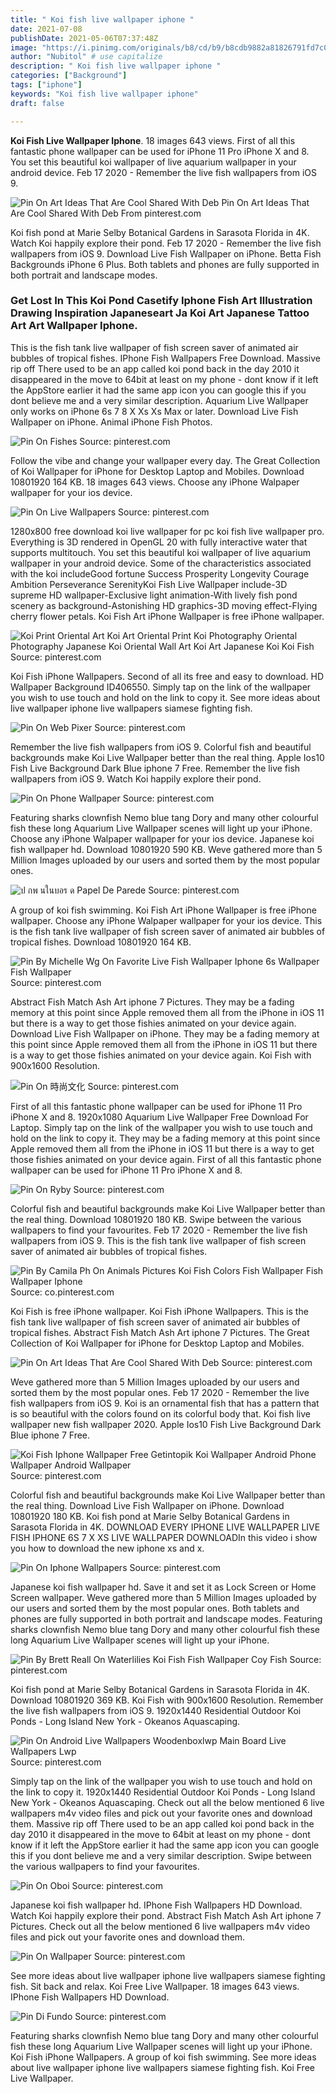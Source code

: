 ```yaml
---
title: " Koi fish live wallpaper iphone "
date: 2021-07-08
publishDate: 2021-05-06T07:37:48Z
image: "https://i.pinimg.com/originals/b8/cd/b9/b8cdb9882a81826791fd7c0ab79731ba.jpg"
author: "Nubitol" # use capitalize
description: " Koi fish live wallpaper iphone "
categories: ["Background"]
tags: ["iphone"]
keywords: "Koi fish live wallpaper iphone"
draft: false

---
```



**Koi Fish Live Wallpaper Iphone**. 18 images 643 views. First of all this fantastic phone wallpaper can be used for iPhone 11 Pro iPhone X and 8. You set this beautiful koi wallpaper of live aquarium wallpaper in your android device. Feb 17 2020 - Remember the live fish wallpapers from iOS 9.

![Pin On Art Ideas That Are Cool Shared With Deb](https://i.pinimg.com/236x/55/53/0e/55530e40ae61aaff39cb8b375b5b4bbc--koi-fish-pond-top-apps.jpg "Pin On Art Ideas That Are Cool Shared With Deb")
Pin On Art Ideas That Are Cool Shared With Deb From pinterest.com


Koi fish pond at Marie Selby Botanical Gardens in Sarasota Florida in 4K. Watch Koi happily explore their pond. Feb 17 2020 - Remember the live fish wallpapers from iOS 9. Download Live Fish Wallpaper on iPhone. Betta Fish Backgrounds iPhone 6 Plus. Both tablets and phones are fully supported in both portrait and landscape modes.

### Get Lost In This Koi Pond Casetify Iphone Fish Art Illustration Drawing Inspiration Japaneseart Ja Koi Art Japanese Tattoo Art Art Wallpaper Iphone.

This is the fish tank live wallpaper of fish screen saver of animated air bubbles of tropical fishes. IPhone Fish Wallpapers Free Download. Massive rip off There used to be an app called koi pond back in the day 2010 it disappeared in the move to 64bit at least on my phone - dont know if it left the AppStore earlier it had the same app icon you can google this if you dont believe me and a very similar description. Aquarium Live Wallpaper only works on iPhone 6s 7 8 X Xs Xs Max or later. Download Live Fish Wallpaper on iPhone. Animal iPhone Fish Photos.


![Pin On Fishes](https://i.pinimg.com/originals/37/35/e3/3735e348137c855bdc152da985962c29.gif "Pin On Fishes")
Source: pinterest.com

Follow the vibe and change your wallpaper every day. The Great Collection of Koi Wallpaper for iPhone for Desktop Laptop and Mobiles. Download 10801920 164 KB. 18 images 643 views. Choose any iPhone Walpaper wallpaper for your ios device.

![Pin On Live Wallpapers](https://i.pinimg.com/564x/9e/b8/49/9eb8490ded8997eb8c748bbb9ce6724c.jpg "Pin On Live Wallpapers")
Source: pinterest.com

1280x800 free download koi live wallpaper for pc koi fish live wallpaper pro. Everything is 3D rendered in OpenGL 20 with fully interactive water that supports multitouch. You set this beautiful koi wallpaper of live aquarium wallpaper in your android device. Some of the characteristics associated with the koi includeGood fortune Success Prosperity Longevity Courage Ambition Perseverance SerenityKoi Fish Live Wallpaper include-3D supreme HD wallpaper-Exclusive light animation-With lively fish pond scenery as background-Astonishing HD graphics-3D moving effect-Flying cherry flower petals. Koi Fish Art iPhone Wallpaper is free iPhone wallpaper.

![Koi Print Oriental Art Koi Art Oriental Print Koi Photography Oriental Photography Japanese Koi Oriental Wall Art Koi Art Japanese Koi Koi Fish](https://i.pinimg.com/736x/78/34/a8/7834a8d43fa0375d2db0d2af655e6e4a.jpg "Koi Print Oriental Art Koi Art Oriental Print Koi Photography Oriental Photography Japanese Koi Oriental Wall Art Koi Art Japanese Koi Koi Fish")
Source: pinterest.com

Koi Fish iPhone Wallpapers. Second of all its free and easy to download. HD Wallpaper Background ID406550. Simply tap on the link of the wallpaper you wish to use touch and hold on the link to copy it. See more ideas about live wallpaper iphone live wallpapers siamese fighting fish.

![Pin On Web Pixer](https://i.pinimg.com/474x/eb/74/a7/eb74a79f1c4db22c581c5a8851d4f2ae.jpg "Pin On Web Pixer")
Source: pinterest.com

Remember the live fish wallpapers from iOS 9. Colorful fish and beautiful backgrounds make Koi Live Wallpaper better than the real thing. Apple Ios10 Fish Live Background Dark Blue iphone 7 Free. Remember the live fish wallpapers from iOS 9. Watch Koi happily explore their pond.

![Pin On Phone Wallpaper](https://i.pinimg.com/originals/38/ae/5b/38ae5b848bbd071bf55f2f7887483adf.png "Pin On Phone Wallpaper")
Source: pinterest.com

Featuring sharks clownfish Nemo blue tang Dory and many other colourful fish these long Aquarium Live Wallpaper scenes will light up your iPhone. Choose any iPhone Walpaper wallpaper for your ios device. Japanese koi fish wallpaper hd. Download 10801920 590 KB. Weve gathered more than 5 Million Images uploaded by our users and sorted them by the most popular ones.

![ป กพ นในบอร ด Papel De Parede](https://i.pinimg.com/originals/6b/d8/9e/6bd89ee3fd16f61676e68d3857fb4685.jpg "ป กพ นในบอร ด Papel De Parede")
Source: pinterest.com

A group of koi fish swimming. Koi Fish Art iPhone Wallpaper is free iPhone wallpaper. Choose any iPhone Walpaper wallpaper for your ios device. This is the fish tank live wallpaper of fish screen saver of animated air bubbles of tropical fishes. Download 10801920 164 KB.

![Pin By Michelle Wg On Favorite Live Fish Wallpaper Iphone 6s Wallpaper Fish Wallpaper](https://i.pinimg.com/originals/9c/5c/b6/9c5cb6cd7478c20058d529cf123792a0.jpg "Pin By Michelle Wg On Favorite Live Fish Wallpaper Iphone 6s Wallpaper Fish Wallpaper")
Source: pinterest.com

Abstract Fish Match Ash Art iphone 7 Pictures. They may be a fading memory at this point since Apple removed them all from the iPhone in iOS 11 but there is a way to get those fishies animated on your device again. Download Live Fish Wallpaper on iPhone. They may be a fading memory at this point since Apple removed them all from the iPhone in iOS 11 but there is a way to get those fishies animated on your device again. Koi Fish with 900x1600 Resolution.

![Pin On 時尚文化](https://i.pinimg.com/originals/32/42/a1/3242a1a4ce1f23ba3f15e798fa227702.gif "Pin On 時尚文化")
Source: pinterest.com

First of all this fantastic phone wallpaper can be used for iPhone 11 Pro iPhone X and 8. 1920x1080 Aquarium Live Wallpaper Free Download For Laptop. Simply tap on the link of the wallpaper you wish to use touch and hold on the link to copy it. They may be a fading memory at this point since Apple removed them all from the iPhone in iOS 11 but there is a way to get those fishies animated on your device again. First of all this fantastic phone wallpaper can be used for iPhone 11 Pro iPhone X and 8.

![Pin On Ryby](https://i.pinimg.com/736x/e0/39/95/e0399577f7c753d1763014cba6ee9037.jpg "Pin On Ryby")
Source: pinterest.com

Colorful fish and beautiful backgrounds make Koi Live Wallpaper better than the real thing. Download 10801920 180 KB. Swipe between the various wallpapers to find your favourites. Feb 17 2020 - Remember the live fish wallpapers from iOS 9. This is the fish tank live wallpaper of fish screen saver of animated air bubbles of tropical fishes.

![Pin By Camila Ph On Animals Pictures Koi Fish Colors Fish Wallpaper Fish Wallpaper Iphone](https://i.pinimg.com/originals/70/8b/1b/708b1ba79ee0677282111f77b062c0f1.jpg "Pin By Camila Ph On Animals Pictures Koi Fish Colors Fish Wallpaper Fish Wallpaper Iphone")
Source: co.pinterest.com

Koi Fish is free iPhone wallpaper. Koi Fish iPhone Wallpapers. This is the fish tank live wallpaper of fish screen saver of animated air bubbles of tropical fishes. Abstract Fish Match Ash Art iphone 7 Pictures. The Great Collection of Koi Wallpaper for iPhone for Desktop Laptop and Mobiles.

![Pin On Art Ideas That Are Cool Shared With Deb](https://i.pinimg.com/236x/55/53/0e/55530e40ae61aaff39cb8b375b5b4bbc--koi-fish-pond-top-apps.jpg "Pin On Art Ideas That Are Cool Shared With Deb")
Source: pinterest.com

Weve gathered more than 5 Million Images uploaded by our users and sorted them by the most popular ones. Feb 17 2020 - Remember the live fish wallpapers from iOS 9. Koi is an ornamental fish that has a pattern that is so beautiful with the colors found on its colorful body that. Koi fish live wallpaper new fish wallpaper 2020. Apple Ios10 Fish Live Background Dark Blue iphone 7 Free.

![Koi Fish Iphone Wallpaper Free Getintopik Koi Wallpaper Android Phone Wallpaper Android Wallpaper](https://i.pinimg.com/originals/29/a4/13/29a4133b004bc257febad0b434404ec0.png "Koi Fish Iphone Wallpaper Free Getintopik Koi Wallpaper Android Phone Wallpaper Android Wallpaper")
Source: pinterest.com

Colorful fish and beautiful backgrounds make Koi Live Wallpaper better than the real thing. Download Live Fish Wallpaper on iPhone. Download 10801920 180 KB. Koi fish pond at Marie Selby Botanical Gardens in Sarasota Florida in 4K. DOWNLOAD EVERY IPHONE LIVE WALLPAPER LIVE FISH IPHONE 6S 7 X XS LIVE WALLPAPER DOWNLOADIn this video i show you how to download the new iphone xs and x.

![Pin On Iphone Wallpapers](https://i.pinimg.com/originals/75/25/71/752571546c6cdb7df717866d584c1ffa.jpg "Pin On Iphone Wallpapers")
Source: pinterest.com

Japanese koi fish wallpaper hd. Save it and set it as Lock Screen or Home Screen wallpaper. Weve gathered more than 5 Million Images uploaded by our users and sorted them by the most popular ones. Both tablets and phones are fully supported in both portrait and landscape modes. Featuring sharks clownfish Nemo blue tang Dory and many other colourful fish these long Aquarium Live Wallpaper scenes will light up your iPhone.

![Pin By Brett Reall On Waterlilies Koi Fish Fish Wallpaper Coy Fish](https://i.pinimg.com/originals/f1/af/ad/f1afad12d4e63e8eb2063ffbd0c7496e.png "Pin By Brett Reall On Waterlilies Koi Fish Fish Wallpaper Coy Fish")
Source: pinterest.com

Koi fish pond at Marie Selby Botanical Gardens in Sarasota Florida in 4K. Download 10801920 369 KB. Koi Fish with 900x1600 Resolution. Remember the live fish wallpapers from iOS 9. 1920x1440 Residential Outdoor Koi Ponds - Long Island New York - Okeanos Aquascaping.

![Pin On Android Live Wallpapers Woodenboxlwp Main Board Live Wallpapers Lwp](https://i.pinimg.com/originals/9a/5f/24/9a5f24f9d0b98818deebb9e041236a89.gif "Pin On Android Live Wallpapers Woodenboxlwp Main Board Live Wallpapers Lwp")
Source: pinterest.com

Simply tap on the link of the wallpaper you wish to use touch and hold on the link to copy it. 1920x1440 Residential Outdoor Koi Ponds - Long Island New York - Okeanos Aquascaping. Check out all the below mentioned 6 live wallpapers m4v video files and pick out your favorite ones and download them. Massive rip off There used to be an app called koi pond back in the day 2010 it disappeared in the move to 64bit at least on my phone - dont know if it left the AppStore earlier it had the same app icon you can google this if you dont believe me and a very similar description. Swipe between the various wallpapers to find your favourites.

![Pin On Oboi](https://i.pinimg.com/originals/62/34/3e/62343eb55d0b67bf14fd2cc5482f3d9a.jpg "Pin On Oboi")
Source: pinterest.com

Japanese koi fish wallpaper hd. IPhone Fish Wallpapers HD Download. Watch Koi happily explore their pond. Abstract Fish Match Ash Art iphone 7 Pictures. Check out all the below mentioned 6 live wallpapers m4v video files and pick out your favorite ones and download them.

![Pin On Wallpaper](https://i.pinimg.com/originals/b9/39/1e/b9391ecced29d8d3dc29739b455ea7e3.jpg "Pin On Wallpaper")
Source: pinterest.com

See more ideas about live wallpaper iphone live wallpapers siamese fighting fish. Sit back and relax. Koi Free Live Wallpaper. 18 images 643 views. IPhone Fish Wallpapers HD Download.

![Pin Di Fundo](https://i.pinimg.com/originals/b8/cd/b9/b8cdb9882a81826791fd7c0ab79731ba.jpg "Pin Di Fundo")
Source: pinterest.com

Featuring sharks clownfish Nemo blue tang Dory and many other colourful fish these long Aquarium Live Wallpaper scenes will light up your iPhone. Koi Fish iPhone Wallpapers. A group of koi fish swimming. See more ideas about live wallpaper iphone live wallpapers siamese fighting fish. Koi Free Live Wallpaper.

